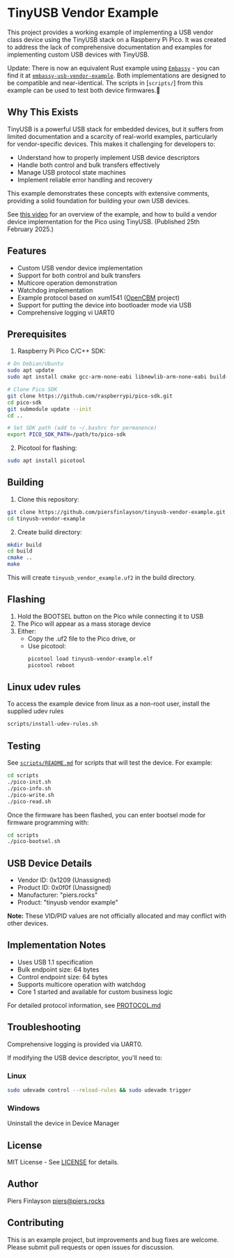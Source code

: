 # TinyUSB Vendor Example

This project provides a working example of implementing a USB vendor class device using the TinyUSB stack on a Raspberry Pi Pico. It was created to address the lack of comprehensive documentation and examples for implementing custom USB devices with TinyUSB.

Update: There is now an equivalent Rust example using [`Embassy`](https://github.com/embassy-rs/embassy) - you can find it at [`embassy-usb-vendor-example`](https://github.com/piersfinlayson/embassy-usb-vendor-example).  Both implementations are designed to be compatible and near-identical.  The scripts in [`scripts/`] from this example can be used to test both device firmwares.

## Why This Exists

TinyUSB is a powerful USB stack for embedded devices, but it suffers from limited documentation and a scarcity of real-world examples, particularly for vendor-specific devices. This makes it challenging for developers to:
- Understand how to properly implement USB device descriptors
- Handle both control and bulk transfers effectively
- Manage USB protocol state machines
- Implement reliable error handling and recovery

This example demonstrates these concepts with extensive comments, providing a solid foundation for building your own USB devices.

See [this video](https://youtu.be/f_c9s5aC1No) for an overview of the example, and how to build a vendor device implementation for the Pico using TinyUSB.  (Published 25th February 2025.)

## Features

- Custom USB vendor device implementation
- Support for both control and bulk transfers
- Multicore operation demonstration
- Watchdog implementation
- Example protocol based on xum1541 ([OpenCBM](https://github.com/OpenCBM/OpenCBM) project)
- Support for putting the device into bootloader mode via USB 
- Comprehensive logging vi UART0

## Prerequisites

1. Raspberry Pi Pico C/C++ SDK:
```bash
# On Debian/Ubuntu
sudo apt update
sudo apt install cmake gcc-arm-none-eabi libnewlib-arm-none-eabi build-essential libusb-1.0-0-dev

# Clone Pico SDK
git clone https://github.com/raspberrypi/pico-sdk.git
cd pico-sdk
git submodule update --init
cd ..

# Set SDK path (add to ~/.bashrc for permanence)
export PICO_SDK_PATH=/path/to/pico-sdk
```

2. Picotool for flashing:
```bash
sudo apt install picotool
```

## Building

1. Clone this repository:
```bash
git clone https://github.com/piersfinlayson/tinyusb-vendor-example.git
cd tinyusb-vendor-example
```

2. Create build directory:
```bash
mkdir build
cd build
cmake ..
make
```

This will create `tinyusb_vendor_example.uf2` in the build directory.

## Flashing

1. Hold the BOOTSEL button on the Pico while connecting it to USB
2. The Pico will appear as a mass storage device
3. Either:
   - Copy the .uf2 file to the Pico drive, or
   - Use picotool:
     ```bash
     picotool load tinyusb-vendor-example.elf
     picotool reboot
     ```

## Linux udev rules

To access the example device from linux as a non-root user, install the supplied udev rules

```bash
scripts/install-udev-rules.sh
```

## Testing

See [`scripts/README.md`](scripts/README.md) for scripts that will test the device.  For example:

```bash
cd scripts
./pico-init.sh
./pico-info.sh
./pico-write.sh
./pico-read.sh
```

Once the firmware has been flashed, you can enter bootsel mode for firmware programming with:

```bash
cd scripts
./pico-bootsel.sh
```

## USB Device Details

- Vendor ID: 0x1209  (Unassigned)
- Product ID: 0x0f0f (Unassigned)
- Manufacturer: "piers.rocks"
- Product: "tinyusb vendor example"

**Note:** These VID/PID values are not officially allocated and may conflict with other devices.

## Implementation Notes

- Uses USB 1.1 specification
- Bulk endpoint size: 64 bytes
- Control endpoint size: 64 bytes
- Supports multicore operation with watchdog
- Core 1 started and available for custom business logic

For detailed protocol information, see [PROTOCOL.md](PROTOCOL.md)

## Troubleshooting

Comprehensive logging is provided via UART0.

If modifying the USB device descriptor, you'll need to:

### Linux
```bash
sudo udevadm control --reload-rules && sudo udevadm trigger
```

### Windows
Uninstall the device in Device Manager

## License

MIT License - See [LICENSE](LICENSE) for details.

## Author

Piers Finlayson <piers@piers.rocks>

## Contributing

This is an example project, but improvements and bug fixes are welcome. Please submit pull requests or open issues for discussion.

